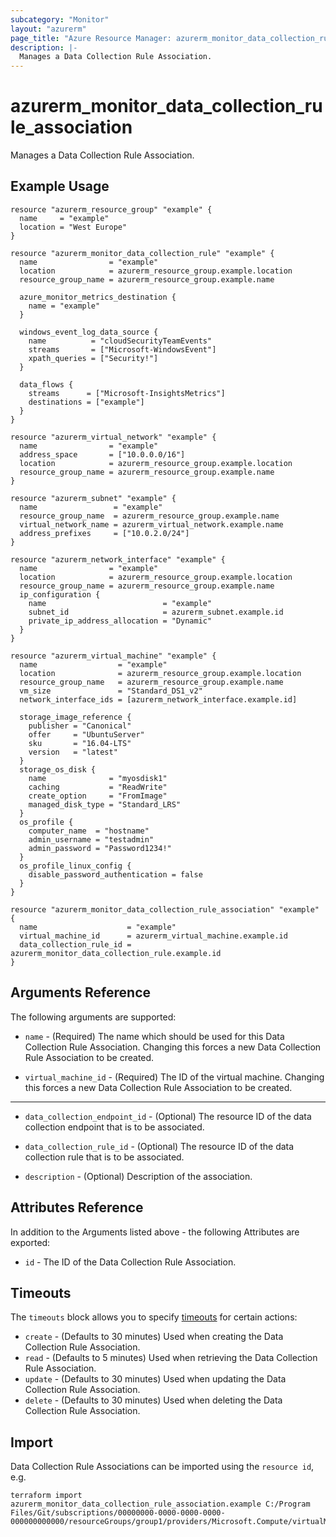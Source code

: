 ```yaml
---
subcategory: "Monitor"
layout: "azurerm"
page_title: "Azure Resource Manager: azurerm_monitor_data_collection_rule_association"
description: |-
  Manages a Data Collection Rule Association.
---
```


# azurerm_monitor_data_collection_rule_association

Manages a Data Collection Rule Association.

## Example Usage

```hcl
resource "azurerm_resource_group" "example" {
  name     = "example"
  location = "West Europe"
}

resource "azurerm_monitor_data_collection_rule" "example" {
  name                = "example"
  location            = azurerm_resource_group.example.location
  resource_group_name = azurerm_resource_group.example.name

  azure_monitor_metrics_destination {
    name = "example"
  }

  windows_event_log_data_source {
    name          = "cloudSecurityTeamEvents"
    streams       = ["Microsoft-WindowsEvent"]
    xpath_queries = ["Security!"]
  }

  data_flows {
    streams      = ["Microsoft-InsightsMetrics"]
    destinations = ["example"]
  }
}

resource "azurerm_virtual_network" "example" {
  name                = "example"
  address_space       = ["10.0.0.0/16"]
  location            = azurerm_resource_group.example.location
  resource_group_name = azurerm_resource_group.example.name
}

resource "azurerm_subnet" "example" {
  name                 = "example"
  resource_group_name  = azurerm_resource_group.example.name
  virtual_network_name = azurerm_virtual_network.example.name
  address_prefixes     = ["10.0.2.0/24"]
}

resource "azurerm_network_interface" "example" {
  name                = "example"
  location            = azurerm_resource_group.example.location
  resource_group_name = azurerm_resource_group.example.name
  ip_configuration {
    name                          = "example"
    subnet_id                     = azurerm_subnet.example.id
    private_ip_address_allocation = "Dynamic"
  }
}

resource "azurerm_virtual_machine" "example" {
  name                  = "example"
  location              = azurerm_resource_group.example.location
  resource_group_name   = azurerm_resource_group.example.name
  vm_size               = "Standard_DS1_v2"
  network_interface_ids = [azurerm_network_interface.example.id]

  storage_image_reference {
    publisher = "Canonical"
    offer     = "UbuntuServer"
    sku       = "16.04-LTS"
    version   = "latest"
  }
  storage_os_disk {
    name              = "myosdisk1"
    caching           = "ReadWrite"
    create_option     = "FromImage"
    managed_disk_type = "Standard_LRS"
  }
  os_profile {
    computer_name  = "hostname"
    admin_username = "testadmin"
    admin_password = "Password1234!"
  }
  os_profile_linux_config {
    disable_password_authentication = false
  }
}

resource "azurerm_monitor_data_collection_rule_association" "example" {
  name                    = "example"
  virtual_machine_id      = azurerm_virtual_machine.example.id
  data_collection_rule_id = azurerm_monitor_data_collection_rule.example.id
}
```

## Arguments Reference

The following arguments are supported:

* `name` - (Required) The name which should be used for this Data Collection Rule Association. Changing this forces a new Data Collection Rule Association to be created.

* `virtual_machine_id` - (Required) The ID of the virtual machine. Changing this forces a new Data Collection Rule Association to be created.

---

* `data_collection_endpoint_id` - (Optional) The resource ID of the data collection endpoint that is to be associated.

* `data_collection_rule_id` - (Optional) The resource ID of the data collection rule that is to be associated.

* `description` - (Optional) Description of the association.

## Attributes Reference

In addition to the Arguments listed above - the following Attributes are exported: 

* `id` - The ID of the Data Collection Rule Association.

## Timeouts

The `timeouts` block allows you to specify [timeouts](https://www.terraform.io/docs/configuration/resources.html#timeouts) for certain actions:

* `create` - (Defaults to 30 minutes) Used when creating the Data Collection Rule Association.
* `read` - (Defaults to 5 minutes) Used when retrieving the Data Collection Rule Association.
* `update` - (Defaults to 30 minutes) Used when updating the Data Collection Rule Association.
* `delete` - (Defaults to 30 minutes) Used when deleting the Data Collection Rule Association.

## Import

Data Collection Rule Associations can be imported using the `resource id`, e.g.

```shell
terraform import azurerm_monitor_data_collection_rule_association.example C:/Program Files/Git/subscriptions/00000000-0000-0000-0000-000000000000/resourceGroups/group1/providers/Microsoft.Compute/virtualMachines/virtualMachine1/providers/Microsoft.Insights/dataCollectionRuleAssociations/association1
```
